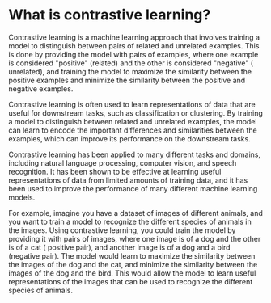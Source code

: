 # What is contrastive learning?

Contrastive learning is a machine learning approach that involves training a
model to distinguish between pairs of related and unrelated examples. This is
done by providing the model with pairs of examples, where one example is
considered "positive" (related) and the other is considered "negative" (
unrelated), and training the model to maximize the similarity between the
positive examples and minimize the similarity between the positive and negative
examples.

Contrastive learning is often used to learn representations of data that are
useful for downstream tasks, such as classification or clustering. By training a
model to distinguish between related and unrelated examples, the model can learn
to encode the important differences and similarities between the examples, which
can improve its performance on the downstream tasks.

Contrastive learning has been applied to many different tasks and domains,
including natural language processing, computer vision, and speech recognition.
It has been shown to be effective at learning useful representations of data
from limited amounts of training data, and it has been used to improve the
performance of many different machine learning models.


For example, imagine you have a dataset of images of different animals, and you
want to train a model to recognize the different species of animals in the
images. Using contrastive learning, you could train the model by providing it
with pairs of images, where one image is of a dog and the other is of a cat (
positive pair), and another image is of a dog and a bird (negative pair). The
model would learn to maximize the similarity between the images of the dog and
the cat, and minimize the similarity between the images of the dog and the bird.
This would allow the model to learn useful representations of the images that
can be used to recognize the different species of animals.